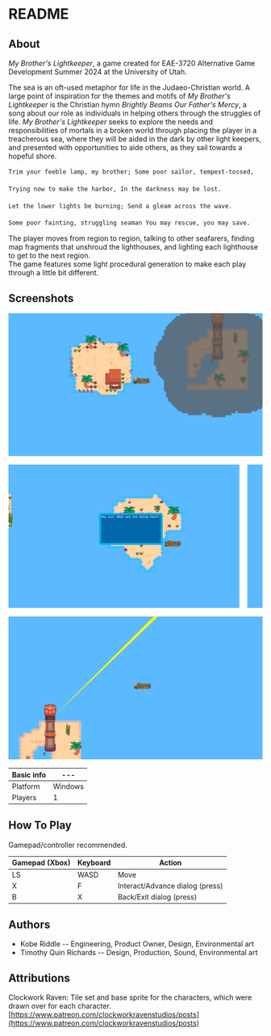 # README

## About

*My Brother's Lightkeeper*, a game created for EAE-3720 Alternative Game Development Summer 2024 at the University of Utah.

The sea is an oft-used metaphor for life in the Judaeo-Christian world. A large point of inspiration for the themes and motifs of *My Brother's Lightkeeper* is the Christian hymn *Brightly Beams Our Father's Mercy*, a song about our role as individuals in helping others through the struggles of life. *My Brother's Lightkeeper* seeks to explore the needs and responsibilities of mortals in a broken world through placing the player in a treacherous sea, where they will be aided in the dark by other light keepers, and presented with opportunities to aide others, as they sail towards a hopeful shore.

```txt
Trim your feeble lamp, my brother; Some poor sailor, tempest-tossed,

Trying now to make the harbor, In the darkness may be lost.

Let the lower lights be burning; Send a gleam across the wave.

Some poor fainting, struggling seaman You may rescue, you may save.
```

The player moves from region to region, talking to other seafarers, finding map fragments that unshroud the lighthouses, and lighting each lighthouse to get to the next region.\
The game features some light procedural generation to make each play through a little bit different.

## Screenshots

![A screenshot featuring the player on an island, near a raft, near an island with a lighthouse that is shrouded in a cloud.](gameplay.png)

![A screenshot featuring dialog](dialog.png)

![A screenshot featuring a beam of light guiding the player to the next region.](lightBeam.png)

| Basic info | ---     |
| ---------- | ------- |
| Platform   | Windows |
| Players    | 1       |

## How To Play

Gamepad/controller recommended.

| Gamepad (Xbox) | Keyboard | Action                          |
| -------------- | -------- | ------------------------------- |
| LS             | WASD     | Move                            |
| X              | F        | Interact/Advance dialog (press) |
| B              | X        | Back/Exit dialog (press)        |

## Authors

- Kobe Riddle -- Engineering, Product Owner, Design, Environmental art
- Timothy Quin Richards -- Design, Production, Sound, Environmental art

## Attributions

Clockwork Raven: Tile set and base sprite for the characters, which were drawn over for each character.\
[https://www.patreon.com/clockworkravenstudios/posts](https://www.patreon.com/clockworkravenstudios/posts)
